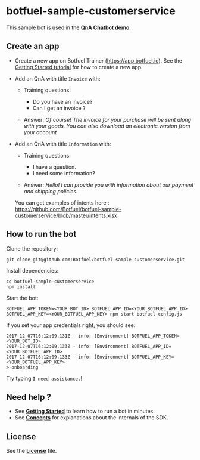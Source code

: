 # botfuel-sample-customerservice

This sample bot is used in the [**QnA Chatbot demo**](http://docs.botfuel.io/platform/demos/qna-customer-service).

## Create an app

* Create a new app on Botfuel Trainer (https://app.botfuel.io). See the [Getting Started tutorial](https://tutorials.botfuel.io/#/codelab/getting-started?step=1) for how to create a new app.

* Add an QnA with title `Invoice` with:

  * Training questions:

    * Do you have an invoice?
    * Can I get an invoice ?

  * Answer: _Of course! The invoice for your purchase will be sent along with your goods. You can also download an electronic version from your account_

* Add an QnA with title `Information` with:

  * Training questions:

    * I have a question.
    * I need some information?

  * Answer: _Hello! I can provide you with information about our payment and shipping policies._

  You can get examples of intents here : https://github.com/Botfuel/botfuel-sample-customerservice/blob/master/intents.xlsx

## How to run the bot

Clone the repository:

```shell
git clone git@github.com:Botfuel/botfuel-sample-customerservice.git
```

Install dependencies:

```shell
cd botfuel-sample-customerservice
npm install
```

Start the bot:

```shell
BOTFUEL_APP_TOKEN=<YOUR_BOT_ID> BOTFUEL_APP_ID=<YOUR_BOTFUEL_APP_ID> BOTFUEL_APP_KEY=<YOUR_BOTFUEL_APP_KEY> npm start botfuel-config.js
```

If you set your app credentials right, you should see:

```shell
2017-12-07T16:12:09.131Z - info: [Environment] BOTFUEL_APP_TOKEN=<YOUR_BOT_ID>
2017-12-07T16:12:09.133Z - info: [Environment] BOTFUEL_APP_ID=<YOUR_BOTFUEL_APP_ID>
2017-12-07T16:12:09.133Z - info: [Environment] BOTFUEL_APP_KEY=<YOUR_BOTFUEL_APP_KEY>
> onboarding
```

Try typing `I need assistance.`!

## Need help ?

* See [**Getting Started**](https://docs.botfuel.io/platform/tutorials/getting-started) to learn how to run a bot in minutes.
* See [**Concepts**](https://docs.botfuel.io/platform/concepts) for explanations about the internals of the SDK.

## License

See the [**License**](LICENSE.md) file.

